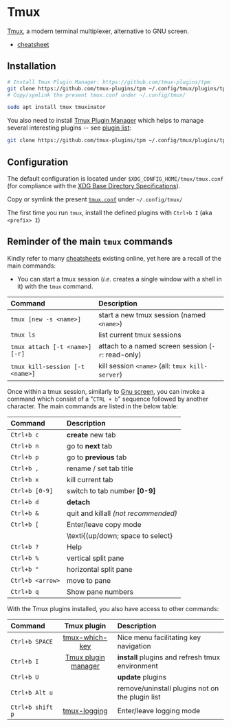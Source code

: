 # Tmux

[Tmux](https://github.com/tmux/tmux/wiki/Getting-Started), a modern terminal multiplexer, alternative to GNU screen.

* [cheatsheet](https://tmuxcheatsheet.com/)

## Installation

```bash
# Install Tmux Plugin Manager: https://github.com/tmux-plugins/tpm
git clone https://github.com/tmux-plugins/tpm ~/.config/tmux/plugins/tpm
# Copy/symlink the present tmux.conf under ~/.config/tmux/ 
```

```bash
sudo apt install tmux tmuxinator
```

You also need to install [Tmux Plugin Manager](https://github.com/tmux-plugins/tpm) which helps to manage several interesting plugins -- see [plugin list](https://github.com/tmux-plugins/list):

```bash
git clone https://github.com/tmux-plugins/tpm ~/.config/tmux/plugins/tpm
```

## Configuration

The default configuration is located under `$XDG_CONFIG_HOME/tmux/tmux.conf` (for compliance with the  [XDG Base Directory Specifications](https://specifications.freedesktop.org/basedir-spec/latest/)).

Copy or symlink the present [`tmux.conf`](tmux.conf) under `~/.config/tmux/`

The first time you run `tmux`, install the defined plugins with `Ctrl+b I` (aka `<prefix> I`)

## Reminder of the main `tmux` commands

Kindly refer to many [cheatsheets](https://geoffcorey.github.io/tmux/linux/tpm/cli/2023/12/23/tmux-and-tpm.html) existing online, yet here are a recall of the main commands:

* You can start a tmux session (_i.e._ creates a single window with a shell in it) with the `tmux` command.

| Command                         | Description                                        |
| :------------------------------ | :------------------------------------------------- |
| `tmux [new -s <name>]`          | start a new tmux session (named `<name>`)          |
| `tmux ls`                       | list current tmux sessions                         |
| `tmux attach [-t <name>] [-r] ` | attach to a named screen session (`-r`: read-only) |
| `tmux kill-session [-t <name>]` | kill session `<name>` (all: `tmux kill-server`)    |

Once within a tmux session, similarly to [Gnu screen](../screen/README.md), you can invoke a command which consist of a "`CTRL + b`" sequence followed by another character.
The main commands are listed in the below table:

| __Command__      | __Description__                      |
| :--------------- | :----------------------------------- |
| `Ctrl+b c`       | __create__ new tab                   |
| `Ctrl+b n`       | go to __next__ tab                   |
| `Ctrl+b p`       | go to __previous__ tab               |
| `Ctrl+b ,`       | rename / set tab title               |
| `Ctrl+b x`       | kill current tab                     |
| `Ctrl+b [0-9]`   | switch to tab number __[0-9]__       |
| `Ctrl+b d`       | __detach__                           |
| `Ctrl+b &`       | quit and killall _(not recommended)_ |
| `Ctrl+b [`       | Enter/leave copy mode                |
|                  | \texti{(up/down; space to select}    |
| `Ctrl+b ?`       | Help                                 |
| `Ctrl+b %`       | vertical split pane                  |
| `Ctrl+b "`       | horizontal split pane                |
| `Ctrl+b <arrow>` | move to pane                         |
| `Ctrl+b q`       | Show pane numbers                    |

With the Tmux plugins installed, you also have access to other commands:


| __Command__      |                       __Tmux plugin__                        | __Description__                                  |
| :--------------- | :----------------------------------------------------------: | :----------------------------------------------- |
| `Ctrl+b SPACE`   | [tmux-which-key](https://github.com/alexwforsythe/tmux-which-key) | Nice menu facilitating key navigation            |
| `Ctrl+b I`       |  [Tmux plugin manager](https://github.com/tmux-plugins/tpm)  | __install__ plugins and refresh tmux environment |
| `Ctrl+b U`       |                                                              | __update__ plugins                               |
| `Ctrl+b Alt u`   |                                                              | remove/uninstall plugins not on the plugin list  |
| `Ctrl+b shift p` | [tmux-logging](https://github.com/tmux-plugins/tmux-logging) | Enter/leave logging mode                         |

